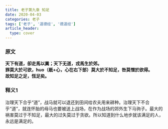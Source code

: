 ```yaml
---
title: 老子第九章 知足
date: 2020-04-03
categories: 老子
tags: ['老子', '道德经', '德道经']
article_header:
  type: cover
---
```


### 原文

**天下有道，卻走馬以糞；天下无道，戎馬生於郊。**  
**罪莫大於可欲，huo（旤+心，心在右下部）莫大於不知足，咎莫憯於欲得。**  
**故知足之足，恆足矣。**

<!--more-->

### 释义1

治理天下合乎“道”，战马就可以退还到田间给农夫用来耕种。治理天下不合乎“道”，就连怀胎的母马也要被送上战场，在作为战场的郊外生下马驹子。最大的祸害莫过于不知足，最大的过失莫过于贪欲。所以知道到什么地步就该满足的人，永远是满足的。
